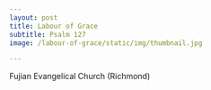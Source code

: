 ```yaml
---
layout: post
title: Labour of Grace
subtitle: Psalm 127
image: /labour-of-grace/static/img/thumbnail.jpg

---
```


Fujian Evangelical Church (Richmond)
